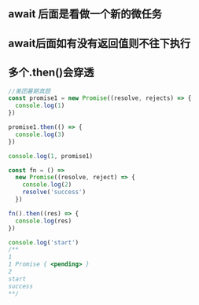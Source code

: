 ## await 后面是看做一个新的微任务

## await后面如有没有返回值则不往下执行

## 多个.then()会穿透

```javascript
//美团暑期真题
const promise1 = new Promise((resolve, rejects) => {
  console.log(1)
})

promise1.then(() => {
  console.log(3)
})

console.log(1, promise1)

const fn = () =>
  new Promise((resolve, reject) => {
    console.log(2)
    resolve('success')
  })

fn().then((res) => {
  console.log(res)
})

console.log('start')
/**
1
1 Promise { <pending> }
2
start
success
**/
```

